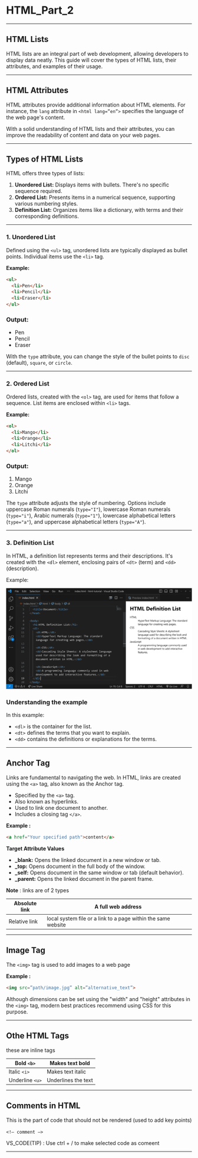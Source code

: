 # HTML_Part_2

---

## HTML Lists

HTML lists are an integral part of web development, allowing developers to display data neatly. This guide will cover the types of HTML lists, their attributes, and examples of their usage.

---

## HTML Attributes

HTML attributes provide additional information about HTML elements. For instance, the `lang` attribute in `<html lang=”en”>` specifies the language of the web page's content.

With a solid understanding of HTML lists and their attributes, you can improve the readability of content and data on your web pages.

---

## Types of HTML Lists

HTML offers three types of lists:

1. **Unordered List:** Displays items with bullets. There's no specific sequence required.
2. **Ordered List:** Presents items in a numerical sequence, supporting various numbering styles.
3. **Definition List:** Organizes items like a dictionary, with terms and their corresponding definitions.

---

### 1. Unordered List

Defined using the `<ul>` tag, unordered lists are typically displayed as bullet points. Individual items use the `<li>` tag.

**Example:**

```html
<ul>
  <li>Pen</li>
  <li>Pencil</li>
  <li>Eraser</li>
</ul>
```

### Output:

- Pen
- Pencil
- Eraser

With the `type` attribute, you can change the style of the bullet points to `disc` (default), `square`, or `circle`.

---

### 2. Ordered List

Ordered lists, created with the `<ol>` tag, are used for items that follow a sequence. List items are enclosed within `<li>` tags.

**Example:**

```html
<ol>
  <li>Mango</li>
  <li>Orange</li>
  <li>Litchi</li>
</ol>
```

### Output:

1. Mango
2. Orange
3. Litchi

The `type` attribute adjusts the style of numbering. Options include uppercase Roman numerals (`type="I"`), lowercase Roman numerals (`type="i"`), Arabic numerals (`type="1"`), lowercase alphabetical letters (`type="a"`), and uppercase alphabetical letters (`type="A"`).

---

### 3. Definition List

In HTML, a definition list represents terms and their descriptions. It's created with the `<dl>` element, enclosing pairs of `<dt>` (term) and `<dd>` (description).

Example:

![definition-list-html.png](definition-list-html.png)

### **Understanding the example**

In this example:

- `<dl>` is the container for the list.
- `<dt>` defines the terms that you want to explain.
- `<dd>` contains the definitions or explanations for the terms.

---

## **Anchor Tag**

Links are fundamental to navigating the web. In HTML, links are created using the `<a>` tag, also known as the Anchor tag.

- Specified by the `<a>` tag.
- Also known as hyperlinks.
- Used to link one document to another.
- Includes a closing tag `</a>`.

**Example :** 

```html
<a href="Your specified path">content</a>
```

**Target Attribute Values**

- **_blank:** Opens the linked document in a new window or tab.
- **_top:** Opens document in the full body of the window.
- **_self:** Opens document in the same window or tab (default behavior).
- **_parent:** Opens the linked document in the parent frame.

**Note** : links are of 2 types

| Absolute link | A full web address |
| --- | --- |
| Relative link | local system file or a link to a page within the same website |

---

## Image Tag

The `<img>` tag is used to add images to a web page

**Example :** 

```html
<img src=”path/image.jpg” alt=”alternative_text”>
```

Although dimensions can be set using the "width" and "height" attributes in the `<img>` tag, modern best practices recommend using CSS for this purpose.

---

## Othe HTML Tags

these are inline tags

| Bold `<b>` | Makes text bold |
| --- | --- |
| Italic `<i>` | Makes text italic |
| Underline `<u>` | Underlines the text |

---

## Comments in HTML

This is the part of code that should not be rendered (used to add key points)

`<!— comment —>`

VS_CODE(TIP) : Use ctrl + / to make selected code as comeent

---